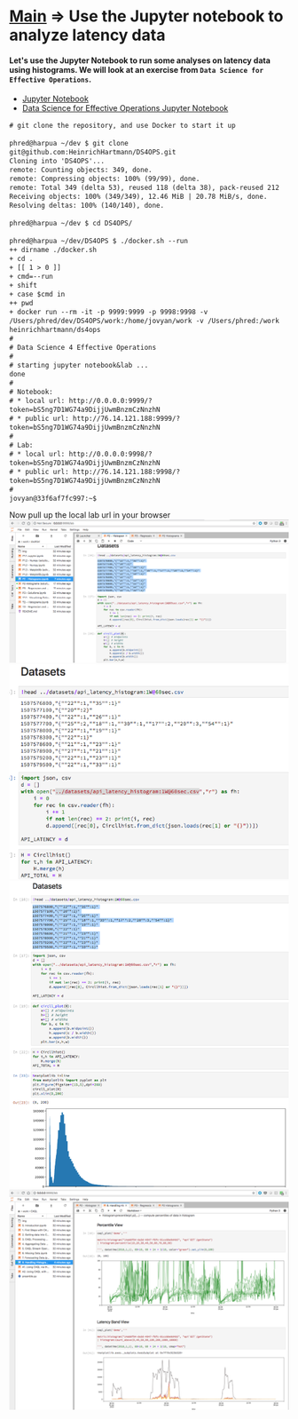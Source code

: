 # [Main](../#tutorial-exercises) => Use the Jupyter notebook to analyze latency data

#### Let's use the Jupyter Notebook to run some analyses on latency data using histograms. We will look at an exercise from `Data Science for Effective Operations`.

* [Jupyter Notebook](http://jupyter.readthedocs.io/en/latest/)
* [Data Science for Effective Operations Jupyter Notebook](https://github.com:HeinrichHartmann/DS4OPS.git)


```
# git clone the repository, and use Docker to start it up

phred@harpua ~/dev $ git clone git@github.com:HeinrichHartmann/DS4OPS.git
Cloning into 'DS4OPS'...
remote: Counting objects: 349, done.
remote: Compressing objects: 100% (99/99), done.
remote: Total 349 (delta 53), reused 118 (delta 38), pack-reused 212
Receiving objects: 100% (349/349), 12.46 MiB | 20.78 MiB/s, done.
Resolving deltas: 100% (140/140), done.

phred@harpua ~/dev $ cd DS4OPS/

phred@harpua ~/dev/DS4OPS $ ./docker.sh --run
++ dirname ./docker.sh
+ cd .
+ [[ 1 > 0 ]]
+ cmd=--run
+ shift
+ case $cmd in
++ pwd
+ docker run --rm -it -p 9999:9999 -p 9998:9998 -v /Users/phred/dev/DS4OPS/work:/home/jovyan/work -v /Users/phred:/work heinrichhartmann/ds4ops
#
# Data Science 4 Effective Operations
#
# starting jupyter notebook&lab ...
done
#
# Notebook:
# * local url: http://0.0.0.0:9999/?token=bS5ng7D1WG74a9DijjUwmBnzmCzNnzhN
# * public url: http://76.14.121.188:9999/?token=bS5ng7D1WG74a9DijjUwmBnzmCzNnzhN
#
# Lab:
# * local url: http://0.0.0.0:9998/?token=bS5ng7D1WG74a9DijjUwmBnzmCzNnzhN
# * public url: http://76.14.121.188:9998/?token=bS5ng7D1WG74a9DijjUwmBnzmCzNnzhN
#
jovyan@33f6af7fc997:~$

```

Now pull up the local lab url in your browser
![lab](../images/lab.png)
![data view](../images/head.png)
![histogram](../images/histogram.png)
![latency_bands](../images/latency_bands.png)


